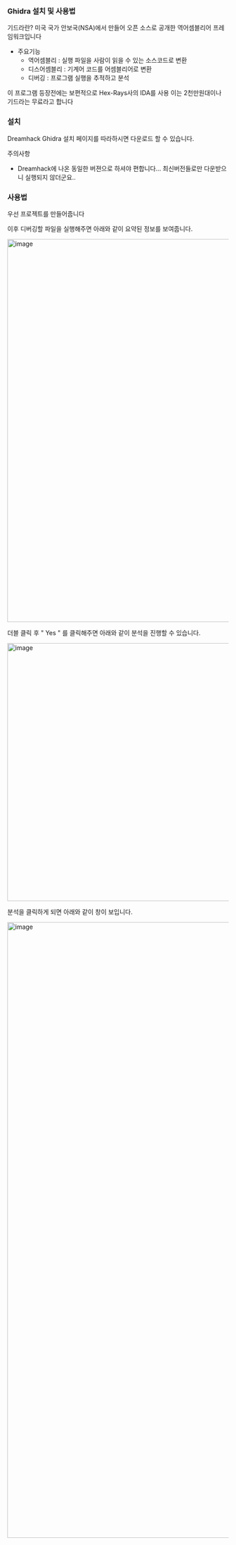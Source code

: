 ### Ghidra 설치 및 사용법

기드라란? 미국 국가 안보국(NSA)에서 만들어 오픈 소스로 공개한 역어셈블리어 프레임워크입니다

* 주요기능
  - 역어셈블리 : 실행 파일을 사람이 읽을 수 있는 소스코드로 변환
  - 디스어셈블리 : 기계어 코드를 어셈블리어로 변환
  - 디버깅 : 프로그램 실행을 추적하고 분석
 
이 프로그램 등장전에는 보편적으로 Hex-Rays사의 IDA를 사용 이는 2천만원대이나 기드라는 무료라고 합니다

### 설치

Dreamhack Ghidra 설치 페이지를 따라하시면 다운로드 할 수 있습니다.

주의사항
- Dreamhack에 나온 동일한 버젼으로 하셔야 편합니다... 최신버전들로만 다운받으니 실행되지 않더군요..


### 사용법

우선 프로젝트를 만들어줍니다

이후 디버깅할 파일을 실행해주면 아래와 같이 요약된 정보를 보여줍니다.

<img width="810" height="870" alt="image" src="https://github.com/user-attachments/assets/6b0dfdb2-c454-4f46-93f1-758ed8c9b215" />

더블 클릭 후 " Yes " 를 클릭해주면 아래와 같이 분석을 진행할 수 있습니다.

<img width="984" height="586" alt="image" src="https://github.com/user-attachments/assets/93f203d8-f5ec-4be3-96ac-af2632cfa152" />

분석을 클릭하게 되면 아래와 같이 창이 보입니다.

<img width="2553" height="1399" alt="image" src="https://github.com/user-attachments/assets/a27b0c70-24e7-470c-b4f2-cf597d45204a" />


